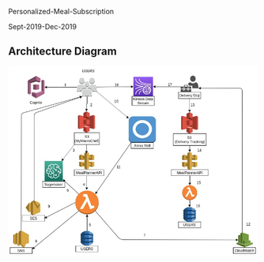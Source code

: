 Personalized-Meal-Subscription


Sept-2019-Dec-2019
## Architecture Diagram

![diagram](architecture-diagram.jpg)
